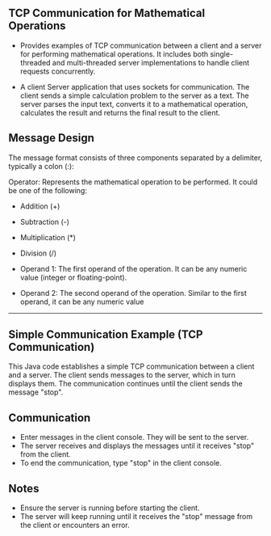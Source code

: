 ## TCP Communication for Mathematical Operations

* Provides examples of TCP communication between a client and a server for performing mathematical operations. It includes both single-threaded and multi-threaded server implementations to handle client requests concurrently.

* A client Server application that uses sockets for communication. The client sends a simple 
calculation problem to the server as a text. The server parses the input text, converts it to a 
mathematical operation, calculates the result and returns the final result to the client. 

## Message Design
The message format consists of three components separated by a delimiter, typically a colon (:):

Operator: Represents the mathematical operation to be performed. It could be one of the following:

* Addition (+)
* Subtraction (-)
* Multiplication (*)
* Division (/)

* Operand 1: The first operand of the operation. It can be any numeric value (integer or floating-point).

* Operand 2: The second operand of the operation. Similar to the first operand, it can be any numeric value
---------------------------------------------------------------------
## Simple Communication Example (TCP Communication)
This Java code establishes a simple TCP communication between a client and a server. The client sends messages to the server, which in turn displays them. The communication continues until the client sends the message "stop". 

## Communication
- Enter messages in the client console. They will be sent to the server.
- The server receives and displays the messages until it receives "stop" from the client.
- To end the communication, type "stop" in the client console.

## Notes
- Ensure the server is running before starting the client.
- The server will keep running until it receives the "stop" message from the client or encounters an error.

